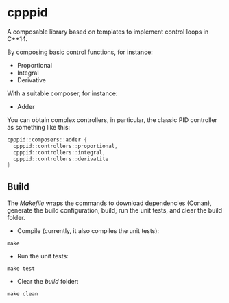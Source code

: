 # cpppid
A composable library based on templates to implement control loops in C++14.

By composing basic control functions, for instance:
* Proportional
* Integral
* Derivative

With a suitable composer, for instance:
* Adder

You can obtain complex controllers, in particular, the classic PID controller as something like this:

```cpp
cpppid::composers::adder {
  cpppid::controllers::proportional,
  cpppid::controllers::integral,
  cpppid::controllers::derivatite 
}
```

## Build

The _Makefile_ wraps the commands to download dependencies (Conan), generate the build configuration, build, run the unit tests, and clear the build folder.

* Compile (currently, it also compiles the unit tests):

```
make
```

* Run the unit tests:

```
make test
```

* Clear the _build_ folder:

```
make clean
```
